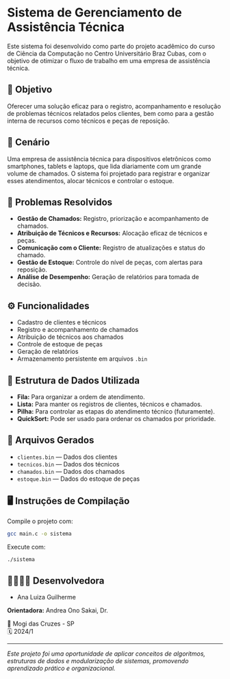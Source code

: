 
# Sistema de Gerenciamento de Assistência Técnica

Este sistema foi desenvolvido como parte do projeto acadêmico do curso de Ciência da Computação no Centro Universitário Braz Cubas, com o objetivo de otimizar o fluxo de trabalho em uma empresa de assistência técnica.

## 🎯 Objetivo

Oferecer uma solução eficaz para o registro, acompanhamento e resolução de problemas técnicos relatados pelos clientes, bem como para a gestão interna de recursos como técnicos e peças de reposição.

## 📘 Cenário

Uma empresa de assistência técnica para dispositivos eletrônicos como smartphones, tablets e laptops, que lida diariamente com um grande volume de chamados. O sistema foi projetado para registrar e organizar esses atendimentos, alocar técnicos e controlar o estoque.

## 🚧 Problemas Resolvidos

- **Gestão de Chamados:** Registro, priorização e acompanhamento de chamados.
- **Atribuição de Técnicos e Recursos:** Alocação eficaz de técnicos e peças.
- **Comunicação com o Cliente:** Registro de atualizações e status do chamado.
- **Gestão de Estoque:** Controle do nível de peças, com alertas para reposição.
- **Análise de Desempenho:** Geração de relatórios para tomada de decisão.

## ⚙️ Funcionalidades

- Cadastro de clientes e técnicos
- Registro e acompanhamento de chamados
- Atribuição de técnicos aos chamados
- Controle de estoque de peças
- Geração de relatórios
- Armazenamento persistente em arquivos `.bin`

## 🧱 Estrutura de Dados Utilizada

- **Fila:** Para organizar a ordem de atendimento.
- **Lista:** Para manter os registros de clientes, técnicos e chamados.
- **Pilha:** Para controlar as etapas do atendimento técnico (futuramente).
- **QuickSort:** Pode ser usado para ordenar os chamados por prioridade.

## 📁 Arquivos Gerados

- `clientes.bin` — Dados dos clientes
- `tecnicos.bin` — Dados dos técnicos
- `chamados.bin` — Dados dos chamados
- `estoque.bin` — Dados do estoque de peças

## 🖥️ Instruções de Compilação

Compile o projeto com:

```bash
gcc main.c -o sistema
```

Execute com:

```bash
./sistema
```

## 👨‍👩‍👧‍👦 Desenvolvedora

- Ana Luiza Guilherme

**Orientadora:** Andrea Ono Sakai, Dr.

📍 Mogi das Cruzes - SP  
🗓️ 2024/1

---

*Este projeto foi uma oportunidade de aplicar conceitos de algoritmos, estruturas de dados e modularização de sistemas, promovendo aprendizado prático e organizacional.*
